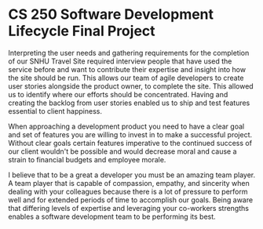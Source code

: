 # CS 250 Software Development Lifecycle Final Project
Interpreting the user needs and gathering requirements for the completion of our
SNHU Travel Site required interview people that have used the service before and
want to contribute their expertise and insight into how the site should be run.
This allows our team of agile developers to create user stories alongside the
product owner, to complete the site. This allowed us to identify where our
efforts should be concentrated. Having and creating the backlog from user
stories enabled us to ship and test features essential to client happiness.

When approaching a development product you need to have a clear goal and set of
features you are willing to invest in to make a successful project. Without
clear goals certain features imperative to the continued success of our client
wouldn't be possible and would decrease moral and cause a strain to financial
budgets and employee morale.

I believe that to be a great a developer you must be an amazing team player. A
team player that is capable of compassion, empathy, and sincerity when dealing
with your colleagues because there is a lot of pressure to perform well and for
extended periods of time to accomplish our goals. Being aware that differing
levels of expertise and leveraging your co-workers strengths enables a software
development team to be performing its best. 

